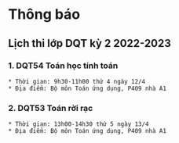 # Thông báo
## Lịch thi lớp DQT kỳ 2 2022-2023
### 1. DQT54 Toán học tính toán
    * Thời gian: 9h30-11h00 thứ 4 ngày 12/4
    * Địa điểm: Bộ môn Toán ứng dụng, P409 nhà A1
### 2. DQT53 Toán rời rạc
    * Thời gian: 13h00-14h30 thứ 5 ngày 13/4
    * Địa điểm: Bộ môn Toán ứng dụng, P409 nhà A1

